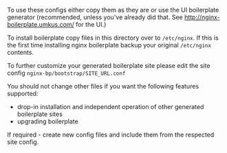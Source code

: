 To use these configs either copy them as they are or use the UI boilerplate generator (recommended, unless you've already did that. See http://nginx-boilerplate.umkus.com/ for the UI.)

To install boilerplate copy files in this directory over to `/etc/nginx`.
If this is the first time installing nginx boilerplate backup your original `/etc/nginx` contents.

To further customize your generated boilerplate site please edit the site config `nginx-bp/bootstrap/SITE_URL.conf`

You should not change other files if you want the following features supported:
 * drop-in installation and independent operation of other generated boilerplate sites 
 * upgrading boilerplate

If required - create new config files and include them from the respected site config.

